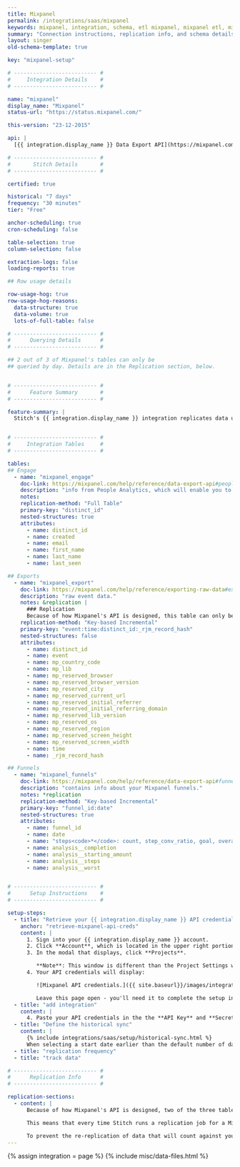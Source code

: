 ```yaml
---
title: Mixpanel
permalink: /integrations/saas/mixpanel
keywords: mixpanel, integration, schema, etl mixpanel, mixpanel etl, mixpanel schema
summary: "Connection instructions, replication info, and schema details for Stitch's Mixpanel integration."
layout: singer
old-schema-template: true

key: "mixpanel-setup"

# -------------------------- #
#     Integration Details    #
# -------------------------- #

name: "mixpanel"
display_name: "Mixpanel"
status-url: "https://status.mixpanel.com/"

this-version: "23-12-2015"

api: |
  [{{ integration.display_name }} Data Export API](https://mixpanel.com/help/reference/data-export-api#people-analytics){:target="new"}

# -------------------------- #
#       Stitch Details       #
# -------------------------- #

certified: true

historical: "7 days"
frequency: "30 minutes"
tier: "Free"

anchor-scheduling: true
cron-scheduling: false

table-selection: true
column-selection: false

extraction-logs: false
loading-reports: true

## Row usage details

row-usage-hog: true
row-usage-hog-reasons:
  data-structure: true
  data-volume: true
  lots-of-full-table: false

# -------------------------- #
#      Querying Details      #
# -------------------------- #

## 2 out of 3 of Mixpanel's tables can only be
## queried by day. Details are in the Replication section, below.


# -------------------------- #
#      Feature Summary       #
# -------------------------- #

feature-summary: |
  Stitch's {{ integration.display_name }} integration replicates data using the {{ integration.api | flatify | strip }}. Refer to the [Schema](#schema) section for a list of objects available for replication.


# -------------------------- #
#     Integration Tables     #
# -------------------------- #

tables:
## Engage
  - name: "mixpanel_engage"
    doc-link: https://mixpanel.com/help/reference/data-export-api#people-analytics
    description: "info from People Analytics, which will enable you to do user-level analysis. This data is only available to Mixpanel customers with a People Plan."
    notes: 
    replication-method: "Full Table"
    primary-key: "distinct_id"
    nested-structures: true
    attributes:
      - name: distinct_id
      - name: created
      - name: email
      - name: first_name
      - name: last_name
      - name: last_seen

## Exports
  - name: "mixpanel_export"
    doc-link: https://mixpanel.com/help/reference/exporting-raw-data#export-api-reference
    description: "raw event data."
    notes: &replication |
      ### Replication
      Because of how Mixpanel's API is designed, this table can only be queried by day. This means that every time Stitch runs a replication job for a Mixpanel integration, **the past day's worth of data will be replicated for this table.**
    replication-method: "Key-based Incremental"
    primary-key: "event:time:distinct_id:_rjm_record_hash"
    nested-structures: false
    attributes:
      - name: distinct_id
      - name: event
      - name: mp_country_code
      - name: mp_lib
      - name: mp_reserved_browser
      - name: mp_reserved_browser_version
      - name: mp_reserved_city
      - name: mp_reserved_current_url
      - name: mp_reserved_initial_referrer
      - name: mp_reserved_initial_referring_domain
      - name: mp_reserved_lib_version
      - name: mp_reserved_os
      - name: mp_reserved_region
      - name: mp_reserved_screen_height
      - name: mp_reserved_screen_width
      - name: time
      - name: _rjm_record_hash

## Funnels
  - name: "mixpanel_funnels"
    doc-link: https://mixpanel.com/help/reference/data-export-api#funnels
    description: "contains info about your Mixpanel funnels."
    notes: *replication
    replication-method: "Key-based Incremental"
    primary-key: "funnel_id:date"
    nested-structures: true
    attributes:
      - name: funnel_id
      - name: date
      - name: "steps<code>*</code>: count, step_conv_ratio, goal, overall_conv_ratio, avg_time, event"
      - name: analysis__completion
      - name: analysis__starting_amount
      - name: analysis__steps
      - name: analysis__worst


# -------------------------- #
#      Setup Instructions    #
# -------------------------- #

setup-steps:
  - title: "Retrieve your {{ integration.display_name }} API credentials"
    anchor: "retrieve-mixpanel-api-creds"
    content: |
      1. Sign into your {{ integration.display_name }} account.
      2. Click **Account**, which is located in the upper right portion of the screen.
      3. In the modal that displays, click **Projects**. 

         **Note**: This window is different than the Project Settings window, which is accessed using the gear icon in the lower left corner. **The window you need can be accessed only by clicking Account > Projects**.
      4. Your API credentials will display:

         ![Mixpanel API credentials.]({{ site.baseurl}}/images/integrations/mixpanel-api-creds.png)

         Leave this page open - you'll need it to complete the setup in Stitch.
  - title: "add integration"
    content: |
      4. Paste your API credentials in the the **API Key** and **Secret** fields, respectively.
  - title: "Define the historical sync"
    content: |
      {% include integrations/saas/setup/historical-sync.html %}
      When selecting a start date earlier than the default number of days in the integration, refer to your {{ integration.display_name }} account's pricing plan to determine how many days of historical data is allocated. If you enter a number of days greater that what your account has, the {{ integration.display_name }} API will return errors and block extraction.
  - title: "replication frequency"
  - title: "track data"

# -------------------------- #
#      Replication Info      #
# -------------------------- #

replication-sections:
  - content: |
      Because of how Mixpanel's API is designed, two of the three tables in the {{ integration.display_name }} integration - the `mixpanel_export` and `mixpanel_funnels` tables - can only be queried by day. 

      This means that every time Stitch runs a replication job for a Mixpanel integration, the past day's worth of data will be replicated for each of these tables.

      To prevent the re-replication of data that will count against your row count, we recommend setting the Replication Frequency to something less frequent.
---
```

{% assign integration = page %}
{% include misc/data-files.html %}